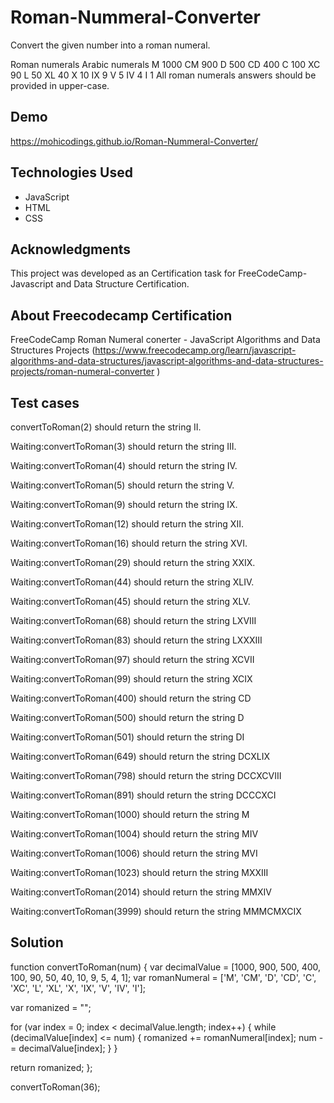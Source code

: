 # Roman-Nummeral-Converter
Convert the given number into a roman numeral.

Roman numerals	Arabic numerals
M	1000
CM	900
D	500
CD	400
C	100
XC	90
L	50
XL	40
X	10
IX	9
V	5
IV	4
I	1
All roman numerals answers should be provided in upper-case.


## Demo

https://mohicodings.github.io/Roman-Nummeral-Converter/

## Technologies Used
- JavaScript
- HTML
- CSS


## Acknowledgments
This project was developed as an Certification task for FreeCodeCamp- Javascript and Data Structure Certification.



## About Freecodecamp Certification 
FreeCodeCamp Roman Numeral conerter - JavaScript Algorithms and Data Structures Projects (https://www.freecodecamp.org/learn/javascript-algorithms-and-data-structures/javascript-algorithms-and-data-structures-projects/roman-numeral-converter )


## Test cases

convertToRoman(2) should return the string II.

Waiting:convertToRoman(3) should return the string III.

Waiting:convertToRoman(4) should return the string IV.

Waiting:convertToRoman(5) should return the string V.

Waiting:convertToRoman(9) should return the string IX.

Waiting:convertToRoman(12) should return the string XII.

Waiting:convertToRoman(16) should return the string XVI.

Waiting:convertToRoman(29) should return the string XXIX.

Waiting:convertToRoman(44) should return the string XLIV.

Waiting:convertToRoman(45) should return the string XLV.

Waiting:convertToRoman(68) should return the string LXVIII

Waiting:convertToRoman(83) should return the string LXXXIII

Waiting:convertToRoman(97) should return the string XCVII

Waiting:convertToRoman(99) should return the string XCIX

Waiting:convertToRoman(400) should return the string CD

Waiting:convertToRoman(500) should return the string D

Waiting:convertToRoman(501) should return the string DI

Waiting:convertToRoman(649) should return the string DCXLIX

Waiting:convertToRoman(798) should return the string DCCXCVIII

Waiting:convertToRoman(891) should return the string DCCCXCI

Waiting:convertToRoman(1000) should return the string M

Waiting:convertToRoman(1004) should return the string MIV

Waiting:convertToRoman(1006) should return the string MVI

Waiting:convertToRoman(1023) should return the string MXXIII

Waiting:convertToRoman(2014) should return the string MMXIV

Waiting:convertToRoman(3999) should return the string MMMCMXCIX


## Solution

function convertToRoman(num) {
 var decimalValue = [1000, 900, 500, 400, 100, 90, 50, 40, 10, 9, 5, 4, 1];
  var romanNumeral = ['M', 'CM', 'D', 'CD', 'C', 'XC', 'L', 'XL', 'X', 'IX', 'V', 'IV', 'I'];

  var romanized = "";

  for (var index = 0; index < decimalValue.length; index++) {
    while (decimalValue[index] <= num) {
      romanized += romanNumeral[index];
      num -= decimalValue[index];
    }
  }

  return romanized;
};

convertToRoman(36);
  


